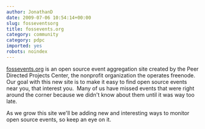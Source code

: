 ```yaml
---
author: JonathanD
date: 2009-07-06 10:54:14+00:00
slug: fosseventsorg
title: fossevents.org
category: community
category: pdpc
imported: yes
robots: noindex
---
```

[fossevents.org](http://fossevents.org) is an open source event aggregation site created by the Peer Directed Projects Center, the nonprofit organization the operates freenode.  Our goal with this new site is to make it easy to find open source events near you, that interest you.  Many of us have missed events that were right around the corner because we didn't know about them until it was way too late.

As we grow this site we'll be adding new and interesting ways to monitor open source events, so keep an eye on it.
